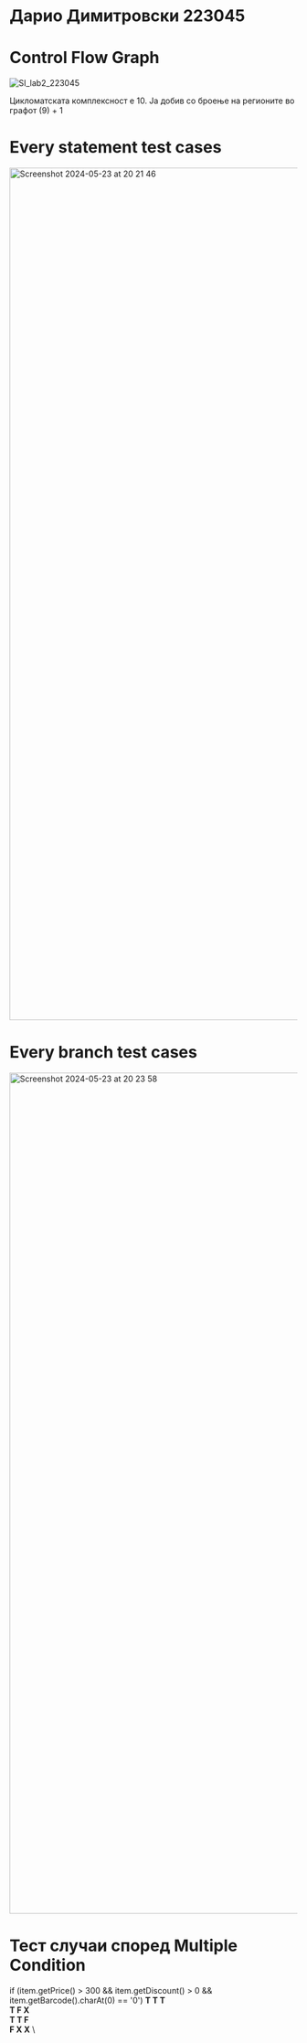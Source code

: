 # Дарио Димитровски 223045

# Control Flow Graph

![SI_lab2_223045](https://github.com/dariodimitrovski/SI_2024_lab2_223045/assets/157757769/abe828c7-06cd-4e2d-8a54-fda969f3ff0a)

Цикломатската комплексност е 10. Ја добив со броење на регионите во графот (9) + 1

# Every statement test cases

<img width="1492" alt="Screenshot 2024-05-23 at 20 21 46" src="https://github.com/dariodimitrovski/SI_2024_lab2_223045/assets/157757769/32f8e450-a830-4af3-bf43-81ba6775c714">

# Every branch test cases

<img width="1472" alt="Screenshot 2024-05-23 at 20 23 58" src="https://github.com/dariodimitrovski/SI_2024_lab2_223045/assets/157757769/cf63f35e-86bf-43f3-9a7a-42ce0f3b46d2">

# Тест случаи според Multiple Condition

if (item.getPrice() > 300 && item.getDiscount() > 0 && item.getBarcode().charAt(0) == '0')
  **T T T** \
  **T F X** \
  **T T F** \
  **F X X** \
